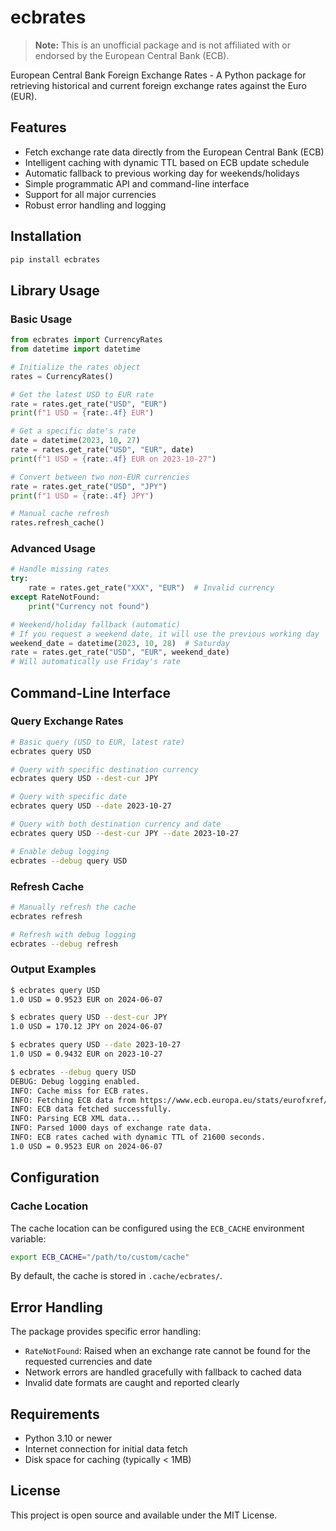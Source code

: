 # ecbrates

> **Note:** This is an unofficial package and is not affiliated with or endorsed by the European Central Bank (ECB).

European Central Bank Foreign Exchange Rates - A Python package for retrieving historical and current foreign exchange rates against the Euro (EUR).

## Features

- Fetch exchange rate data directly from the European Central Bank (ECB)
- Intelligent caching with dynamic TTL based on ECB update schedule
- Automatic fallback to previous working day for weekends/holidays
- Simple programmatic API and command-line interface
- Support for all major currencies
- Robust error handling and logging

## Installation

```bash
pip install ecbrates
```

## Library Usage

### Basic Usage

```python
from ecbrates import CurrencyRates
from datetime import datetime

# Initialize the rates object
rates = CurrencyRates()

# Get the latest USD to EUR rate
rate = rates.get_rate("USD", "EUR")
print(f"1 USD = {rate:.4f} EUR")

# Get a specific date's rate
date = datetime(2023, 10, 27)
rate = rates.get_rate("USD", "EUR", date)
print(f"1 USD = {rate:.4f} EUR on 2023-10-27")

# Convert between two non-EUR currencies
rate = rates.get_rate("USD", "JPY")
print(f"1 USD = {rate:.4f} JPY")

# Manual cache refresh
rates.refresh_cache()
```

### Advanced Usage

```python
# Handle missing rates
try:
    rate = rates.get_rate("XXX", "EUR")  # Invalid currency
except RateNotFound:
    print("Currency not found")

# Weekend/holiday fallback (automatic)
# If you request a weekend date, it will use the previous working day
weekend_date = datetime(2023, 10, 28)  # Saturday
rate = rates.get_rate("USD", "EUR", weekend_date)
# Will automatically use Friday's rate
```

## Command-Line Interface

### Query Exchange Rates

```bash
# Basic query (USD to EUR, latest rate)
ecbrates query USD

# Query with specific destination currency
ecbrates query USD --dest-cur JPY

# Query with specific date
ecbrates query USD --date 2023-10-27

# Query with both destination currency and date
ecbrates query USD --dest-cur JPY --date 2023-10-27

# Enable debug logging
ecbrates --debug query USD
```

### Refresh Cache

```bash
# Manually refresh the cache
ecbrates refresh

# Refresh with debug logging
ecbrates --debug refresh
```

### Output Examples

```bash
$ ecbrates query USD
1.0 USD = 0.9523 EUR on 2024-06-07

$ ecbrates query USD --dest-cur JPY
1.0 USD = 170.12 JPY on 2024-06-07

$ ecbrates query USD --date 2023-10-27
1.0 USD = 0.9432 EUR on 2023-10-27

$ ecbrates --debug query USD
DEBUG: Debug logging enabled.
INFO: Cache miss for ECB rates.
INFO: Fetching ECB data from https://www.ecb.europa.eu/stats/eurofxref/eurofxref-hist.xml
INFO: ECB data fetched successfully.
INFO: Parsing ECB XML data...
INFO: Parsed 1000 days of exchange rate data.
INFO: ECB rates cached with dynamic TTL of 21600 seconds.
1.0 USD = 0.9523 EUR on 2024-06-07
```

## Configuration

### Cache Location

The cache location can be configured using the `ECB_CACHE` environment variable:

```bash
export ECB_CACHE="/path/to/custom/cache"
```

By default, the cache is stored in `.cache/ecbrates/`.

## Error Handling

The package provides specific error handling:

- `RateNotFound`: Raised when an exchange rate cannot be found for the requested currencies and date
- Network errors are handled gracefully with fallback to cached data
- Invalid date formats are caught and reported clearly

## Requirements

- Python 3.10 or newer
- Internet connection for initial data fetch
- Disk space for caching (typically < 1MB)

## License

This project is open source and available under the MIT License. 